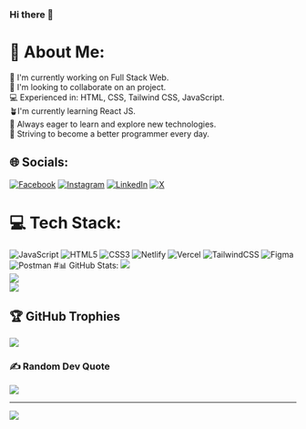 ### Hi there 👋

# 💫 About Me:
🔭 I'm currently working on Full Stack Web.<br>👯 I'm looking to collaborate on an project.<br>💻 Experienced in: HTML, CSS, Tailwind CSS, JavaScript.<br>🪴I'm currently learning React JS.<br>🌱 Always eager to learn and explore new technologies.<br>🚀 Striving to become a better programmer every day.


## 🌐 Socials:
[![Facebook](https://img.shields.io/badge/Facebook-%231877F2.svg?logo=Facebook&logoColor=white)](https://facebook.com/milantmg123) [![Instagram](https://img.shields.io/badge/Instagram-%23E4405F.svg?logo=Instagram&logoColor=white)](https://instagram.com/milantg14) [![LinkedIn](https://img.shields.io/badge/LinkedIn-%230077B5.svg?logo=linkedin&logoColor=white)](https://linkedin.com/in/mi1an-tamang) [![X](https://img.shields.io/badge/X-black.svg?logo=X&logoColor=white)](https://x.com/Milantg14) 

# 💻 Tech Stack:
![JavaScript](https://img.shields.io/badge/javascript-%23323330.svg?style=for-the-badge&logo=javascript&logoColor=%23F7DF1E) ![HTML5](https://img.shields.io/badge/html5-%23E34F26.svg?style=for-the-badge&logo=html5&logoColor=white) ![CSS3](https://img.shields.io/badge/css3-%231572B6.svg?style=for-the-badge&logo=css3&logoColor=white) ![Netlify](https://img.shields.io/badge/netlify-%23000000.svg?style=for-the-badge&logo=netlify&logoColor=#00C7B7) ![Vercel](https://img.shields.io/badge/vercel-%23000000.svg?style=for-the-badge&logo=vercel&logoColor=white) ![TailwindCSS](https://img.shields.io/badge/tailwindcss-%2338B2AC.svg?style=for-the-badge&logo=tailwind-css&logoColor=white) ![Figma](https://img.shields.io/badge/figma-%23F24E1E.svg?style=for-the-badge&logo=figma&logoColor=white) ![Postman](https://img.shields.io/badge/Postman-FF6C37?style=for-the-badge&logo=postman&logoColor=white) 
#📊 GitHub Stats:
![](https://github-readme-stats.vercel.app/api?username=Milan13-cmd&theme=blue-green&hide_border=false&include_all_commits=false&count_private=false)<br/>
![](https://github-readme-streak-stats.herokuapp.com/?user=Milan13-cmd&theme=blue-green&hide_border=false)<br/>
![](https://github-readme-stats.vercel.app/api/top-langs/?username=Milan13-cmd&theme=blue-green&hide_border=false&include_all_commits=false&count_private=false&layout=compact)

## 🏆 GitHub Trophies
![](https://github-profile-trophy.vercel.app/?username=Milan13-cmd&theme=radical&no-frame=false&no-bg=true&margin-w=4)

### ✍️ Random Dev Quote
![](https://quotes-github-readme.vercel.app/api?type=horizontal&theme=radical)

---
[![](https://visitcount.itsvg.in/api?id=Milan13-cmd&icon=0&color=3)](https://visitcount.itsvg.in)

<!-- Proudly created with GPRM ( https://gprm.itsvg.in ) -->
